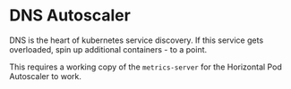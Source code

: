 # DNS Autoscaler

DNS is the heart of kubernetes service discovery. If this service gets overloaded, spin up additional containers - to a point.

This requires a working copy of the `metrics-server` for the Horizontal Pod Autoscaler to work.

